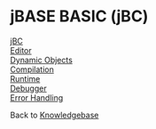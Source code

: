 # jBASE BASIC (jBC)  

<PageHeader />

[jBC](./../jbc/README.md)  
[Editor](./../editor/editors/README.md)  
[Dynamic Objects](./../dynamic-objects/README.md)  
[Compilation](./../compilation/README.md)  
[Runtime](./../jbc-runtime/README.md)  
[Debugger](./../debugger/README.md)  
[Error Handling](./../jbc-error-handling/README.md)  

Back to [Knowledgebase](./../README.md)

<PageFooter />
